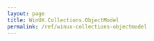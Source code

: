 ```yaml
---
layout: page
title: WinUX.Collections.ObjectModel
permalink: /ref/winux-collections-objectmodel
---
```


